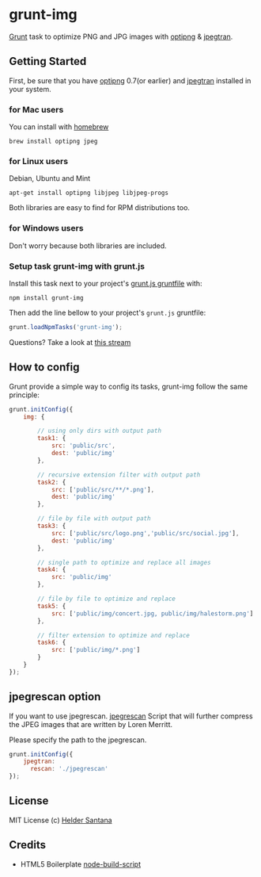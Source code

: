grunt-img
=============

[Grunt][grunt] task to optimize PNG and JPG images with [optipng][optipng] & [jpegtran][jpegtran].

## Getting Started

First, be sure that you have [optipng][optipng] 0.7(or earlier) and [jpegtran][jpegtran] installed in your system.

### for Mac users
You can install with [homebrew][homebrew]
```shell
brew install optipng jpeg
```

### for Linux users
Debian, Ubuntu and Mint
```shell
apt-get install optipng libjpeg libjpeg-progs
```
Both libraries are easy to find for RPM distributions too.

### for Windows users
Don't worry because both libraries are included.

### Setup task grunt-img with grunt.js
Install this task next to your project's [grunt.js gruntfile][getting_started] with:
```shell
npm install grunt-img
```

Then add the line bellow to your project's `grunt.js` gruntfile:

```javascript
grunt.loadNpmTasks('grunt-img');
```
Questions? Take a look at [this stream](http://shelr.tv/records/5007063396608020cc000117)

## How to config
Grunt provide a simple way to config its tasks, grunt-img follow the same principle:

```js
grunt.initConfig({
    img: {

        // using only dirs with output path
        task1: {
            src: 'public/src',
            dest: 'public/img'
        },

        // recursive extension filter with output path
        task2: {
            src: ['public/src/**/*.png'],
            dest: 'public/img'
        },

        // file by file with output path
        task3: {
            src: ['public/src/logo.png','public/src/social.jpg'],
            dest: 'public/img'
        },

        // single path to optimize and replace all images
        task4: {
            src: 'public/img'
        },

        // file by file to optimize and replace
        task5: {
            src: ['public/img/concert.jpg, public/img/halestorm.png']
        },

        // filter extension to optimize and replace
        task6: {
            src: ['public/img/*.png']
        }
    }
});
```

## jpegrescan option

If you want to use jpegrescan. [jpegrescan](http://pastebin.com/f78dbc4bc "[Perl] Dark Shikari - Pastebin.com") Script that will further compress the JPEG images that are written by Loren Merritt.

Please specify the path to the jpegrescan.

```js
grunt.initConfig({
    jpegtran:
      rescan: './jpegrescan'
});
```

## License

MIT License
(c) [Helder Santana](http://heldr.com)

Credits
---------------
* HTML5 Boilerplate [node-build-script][node-build-script]

[node-build-script]: http://github.com/h5bp/node-build-script
[grunt]: https://github.com/cowboy/grunt
[getting_started]: https://github.com/cowboy/grunt/blob/master/docs/getting_started.md
[jpegtran]: http://jpegclub.org/jpegtran/
[optipng]: http://optipng.sourceforge.net/
[homebrew]: http://mxcl.github.com/homebrew/
